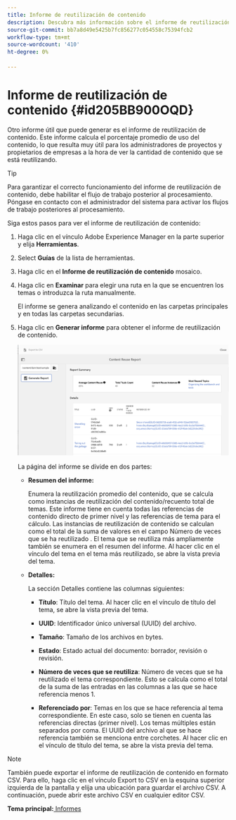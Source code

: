 ```yaml
---
title: Informe de reutilización de contenido
description: Descubra más información sobre el informe de reutilización de contenido
source-git-commit: bb7a8d49e5425b7fc856277c054558c75394fcb2
workflow-type: tm+mt
source-wordcount: '410'
ht-degree: 0%

---
```



# Informe de reutilización de contenido {#id205BB900OQD}

Otro informe útil que puede generar es el informe de reutilización de contenido. Este informe calcula el porcentaje promedio de uso del contenido, lo que resulta muy útil para los administradores de proyectos y propietarios de empresas a la hora de ver la cantidad de contenido que se está reutilizando.

>[!TIP]
>
> Para garantizar el correcto funcionamiento del informe de reutilización de contenido, debe habilitar el flujo de trabajo posterior al procesamiento. Póngase en contacto con el administrador del sistema para activar los flujos de trabajo posteriores al procesamiento.

Siga estos pasos para ver el informe de reutilización de contenido:

1. Haga clic en el vínculo Adobe Experience Manager en la parte superior y elija **Herramientas**.

1. Select **Guías** de la lista de herramientas.

1. Haga clic en el **Informe de reutilización de contenido** mosaico.

1. Haga clic en **Examinar** para elegir una ruta en la que se encuentren los temas o introduzca la ruta manualmente.

   El informe se genera analizando el contenido en las carpetas principales y en todas las carpetas secundarias.

1. Haga clic en **Generar informe** para obtener el informe de reutilización de contenido.

   ![](images/content-reuse-uuid.png)

   La página del informe se divide en dos partes:

   - **Resumen del informe:**

      Enumera la reutilización promedio del contenido, que se calcula como instancias de reutilización del contenido/recuento total de temas. Este informe tiene en cuenta todas las referencias de contenido directo de primer nivel y las referencias de tema para el cálculo. Las instancias de reutilización de contenido se calculan como el total de la suma de valores en el campo Número de veces que se ha reutilizado . El tema que se reutiliza más ampliamente también se enumera en el resumen del informe. Al hacer clic en el vínculo del tema en el tema más reutilizado, se abre la vista previa del tema.

   - **Detalles:**

      La sección Detalles contiene las columnas siguientes:

      - **Título**: Título del tema. Al hacer clic en el vínculo de título del tema, se abre la vista previa del tema.

      - **UUID**: Identificador único universal \(UUID\) del archivo.

      - **Tamaño**: Tamaño de los archivos en bytes.

      - **Estado**: Estado actual del documento: borrador, revisión o revisión.

      - **Número de veces que se reutiliza**: Número de veces que se ha reutilizado el tema correspondiente. Esto se calcula como el total de la suma de las entradas en las columnas a las que se hace referencia menos 1.

      - **Referenciado por**: Temas en los que se hace referencia al tema correspondiente. En este caso, solo se tienen en cuenta las referencias directas \(primer nivel\). Los temas múltiples están separados por coma. El UUID del archivo al que se hace referencia también se menciona entre corchetes. Al hacer clic en el vínculo de título del tema, se abre la vista previa del tema.


>[!NOTE]
>
> También puede exportar el informe de reutilización de contenido en formato CSV. Para ello, haga clic en el vínculo Export to CSV en la esquina superior izquierda de la pantalla y elija una ubicación para guardar el archivo CSV. A continuación, puede abrir este archivo CSV en cualquier editor CSV.

**Tema principal:**[ Informes](reports-intro.md)

